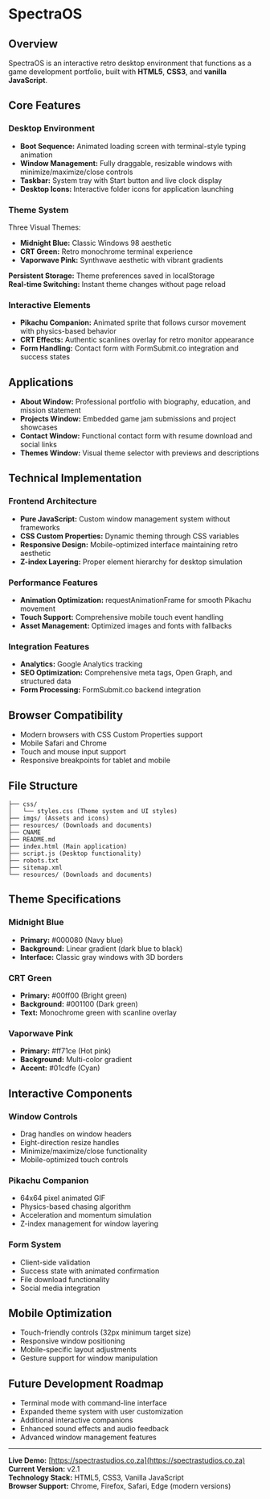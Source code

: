# SpectraOS

## Overview
SpectraOS is an interactive retro desktop environment that functions as a game development portfolio, built with **HTML5**, **CSS3**, and **vanilla JavaScript**.

## Core Features

### Desktop Environment
- **Boot Sequence:** Animated loading screen with terminal-style typing animation  
- **Window Management:** Fully draggable, resizable windows with minimize/maximize/close controls  
- **Taskbar:** System tray with Start button and live clock display  
- **Desktop Icons:** Interactive folder icons for application launching  

### Theme System
Three Visual Themes:
- **Midnight Blue:** Classic Windows 98 aesthetic  
- **CRT Green:** Retro monochrome terminal experience  
- **Vaporwave Pink:** Synthwave aesthetic with vibrant gradients  

**Persistent Storage:** Theme preferences saved in localStorage  
**Real-time Switching:** Instant theme changes without page reload  

### Interactive Elements
- **Pikachu Companion:** Animated sprite that follows cursor movement with physics-based behavior  
- **CRT Effects:** Authentic scanlines overlay for retro monitor appearance  
- **Form Handling:** Contact form with FormSubmit.co integration and success states  

## Applications
- **About Window:** Professional portfolio with biography, education, and mission statement  
- **Projects Window:** Embedded game jam submissions and project showcases  
- **Contact Window:** Functional contact form with resume download and social links  
- **Themes Window:** Visual theme selector with previews and descriptions  

## Technical Implementation

### Frontend Architecture
- **Pure JavaScript:** Custom window management system without frameworks  
- **CSS Custom Properties:** Dynamic theming through CSS variables  
- **Responsive Design:** Mobile-optimized interface maintaining retro aesthetic  
- **Z-index Layering:** Proper element hierarchy for desktop simulation  

### Performance Features
- **Animation Optimization:** requestAnimationFrame for smooth Pikachu movement  
- **Touch Support:** Comprehensive mobile touch event handling  
- **Asset Management:** Optimized images and fonts with fallbacks  

### Integration Features
- **Analytics:** Google Analytics tracking  
- **SEO Optimization:** Comprehensive meta tags, Open Graph, and structured data  
- **Form Processing:** FormSubmit.co backend integration  

## Browser Compatibility
- Modern browsers with CSS Custom Properties support  
- Mobile Safari and Chrome  
- Touch and mouse input support  
- Responsive breakpoints for tablet and mobile  

## File Structure
```
├── css/
│   └── styles.css (Theme system and UI styles)
├── imgs/ (Assets and icons)
├── resources/ (Downloads and documents)
├── CNAME
├── README.md
├── index.html (Main application)
├── script.js (Desktop functionality)
├── robots.txt
├── sitemap.xml
└── resources/ (Downloads and documents)
```

## Theme Specifications

### Midnight Blue
- **Primary:** #000080 (Navy blue)  
- **Background:** Linear gradient (dark blue to black)  
- **Interface:** Classic gray windows with 3D borders  

### CRT Green
- **Primary:** #00ff00 (Bright green)  
- **Background:** #001100 (Dark green)  
- **Text:** Monochrome green with scanline overlay  

### Vaporwave Pink
- **Primary:** #ff71ce (Hot pink)  
- **Background:** Multi-color gradient  
- **Accent:** #01cdfe (Cyan)  

## Interactive Components

### Window Controls
- Drag handles on window headers  
- Eight-direction resize handles  
- Minimize/maximize/close functionality  
- Mobile-optimized touch controls  

### Pikachu Companion
- 64x64 pixel animated GIF  
- Physics-based chasing algorithm  
- Acceleration and momentum simulation  
- Z-index management for window layering  

### Form System
- Client-side validation  
- Success state with animated confirmation  
- File download functionality  
- Social media integration  

## Mobile Optimization
- Touch-friendly controls (32px minimum target size)  
- Responsive window positioning  
- Mobile-specific layout adjustments  
- Gesture support for window manipulation  

## Future Development Roadmap
- Terminal mode with command-line interface  
- Expanded theme system with user customization  
- Additional interactive companions  
- Enhanced sound effects and audio feedback  
- Advanced window management features  

---

**Live Demo:** [https://spectrastudios.co.za](https://spectrastudios.co.za)  
**Current Version:** v2.1  
**Technology Stack:** HTML5, CSS3, Vanilla JavaScript  
**Browser Support:** Chrome, Firefox, Safari, Edge (modern versions)
